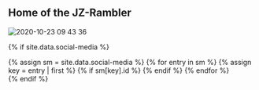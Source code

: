 ## Home of the JZ-Rambler

![2020-10-23 09 43 36](https://user-images.githubusercontent.com/1479022/177861378-5978681b-59dd-412d-a1eb-7e582e3ef1d4.jpg)

{% if site.data.social-media %}
<div id="social-media">
    {% assign sm = site.data.social-media %}
    {% for entry in sm %}
        {% assign key = entry | first %}
        {% if sm[key].id %}
            <a href="{{ sm[key].href }}{{ sm[key].id }}" title="{{ sm[key].title }}"><i class="fa {{ sm[key].fa-icon }}" style="font-size:48px;"></i></a>
        {% endif %}
    {% endfor %}
</div>
{% endif %}

<link href="//maxcdn.bootstrapcdn.com/font-awesome/4.2.0/css/font-awesome.min.css" rel="stylesheet">

